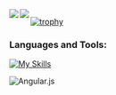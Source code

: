 
<a href="https://github.com/anuraghazra/github-readme-stats">
  <img align="left" src="https://github-readme-stats.vercel.app/api?username=Ryo-cool&show_icons=true&icon_color=fff&bg_color=30,b7ff81,08215c&title_color=fff&text_color=fff" />
</a>
<a href="https://github.com/anuraghazra/github-readme-stats">
  <img align="left" src="https://github-readme-stats.vercel.app/api/top-langs/?username=Ryo-cool&bg_color=30,b7ff81,08215c&title_color=fff&text_color=fff" />
</a>

[![trophy](https://github-profile-trophy.vercel.app/?username=Ryo-cool)](https://github.com/ryo-ma/github-profile-trophy)



<h3 align="left">Languages and Tools:</h3>

[![My Skills](https://skillicons.dev/icons?i=angular,vue,react,ruby,rails,docker,git,aws,nginx,vscode)](https://skillicons.dev)

![Angular.js](https://img.shields.io/badge/angular.js-%23E23237.svg?logo=angularjs&logoColor=white&style=for-the-badge)
